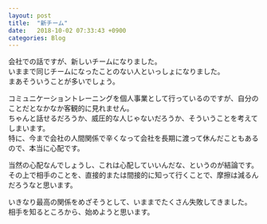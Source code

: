 ```yaml
---
layout: post
title:  "新チーム"
date:   2018-10-02 07:33:43 +0900
categories: Blog
---
```


会社での話ですが、新しいチームになりました。  
いままで同じチームになったことのない人といっしょになりました。  
まあそういうことが多いでしょう。  
  
コミュニケーショントレーニングを個人事業として行っているのですが、自分のことだとなかなか客観的に見れません。  
ちゃんと話せるだろうか、威圧的な人じゃないだろうか、そういうことを考えてしまいます。  
特に、今まで会社の人間関係で辛くなって会社を長期に渡って休んだこともあるので、本当に心配です。  
  
当然の心配なんでしょうし、これは心配していいんだな、というのが結論です。  
その上で相手のことを、直接的または間接的に知って行くことで、摩擦は減るんだろうなと思います。    

いきなり最高の関係をめざそうとして、いままでたくさん失敗してきました。  
相手を知るところから、始めようと思います。  

